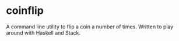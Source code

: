# coinflip

A command line utility to flip a coin a number of times. Written to play around with Haskell and Stack.